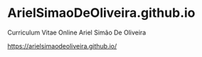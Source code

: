 # ArielSimaoDeOliveira.github.io

Curriculum Vitae Online Ariel Simão De Oliveira

https://arielsimaodeoliveira.github.io/
